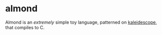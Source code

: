 # almond

Almond is an _extremely_ simple toy language, patterned on [kaleidescope](https://llvm.org/docs/tutorial/), that compiles to C.
